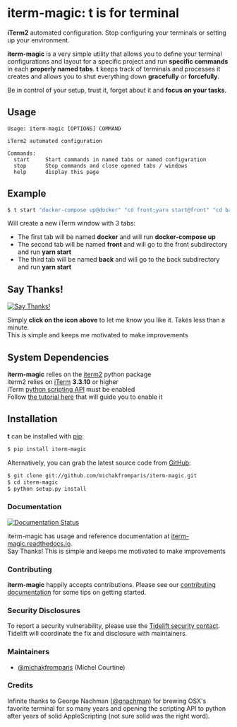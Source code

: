 # iterm-magic: **t** is for terminal

**iTerm2** automated configuration. Stop configuring your terminals or setting up your environment.

**iterm-magic** is a very simple utility that allows you to define your terminal configurations and layout for a specific project and run **specific commands** in each **properly named tabs**. **t** keeps track of terminals and processes it creates and allows you to shut everything down **gracefully** or **forcefully**.

Be in control of your setup, trust it, forget about it and **focus on your tasks**.

## Usage

```
Usage: iterm-magic [OPTIONS] COMMAND

iTerm2 automated configuration

Commands:
  start		Start commands in named tabs or named configuration
  stop		Stop commands and close opened tabs / windows
  help		display this page
```

## Example

```bash
$ t start "docker-compose up@docker" "cd front;yarn start@front" "cd back;yarn start@back"
```

Will create a new iTerm window with 3 tabs:

- The first tab will be named **docker** and will run **docker-compose up**
- The second tab will be named **front** and will go to the front subdirectory and run **yarn start**
- The third tab will be named **back** and will go to the back subdirectory and run **yarn start**

## Say Thanks!

[![Say Thanks!](https://img.shields.io/badge/Say%20Thanks-!-1EAEDB.svg)](https://saythanks.io/to/michel.courtine@docker.com)

Simply **click on the icon above** to let me know you like it. Takes less than a minute.<br/>
This is simple and keeps me motivated to make improvements

## System Dependencies

**iterm-magic** relies on the [iterm2](https://pypi.org/project/iterm2/) python package<br/>
iterm2 relies on [iTerm](https://www.iterm2.com/) **3.3.10** or higher<br/>
iTerm [python scripting API](https://www.iterm2.com/python-api/) must be enabled<br/>
Follow [the tutorial here](https://www.iterm2.com/python-api/tutorial/index.html#tutorial-index) that will guide you to enable it<br/>

## Installation

**t** can be installed with [pip](https://pip.pypa.io/):

```bash
$ pip install iterm-magic
```

Alternatively, you can grab the latest source code from [GitHub](https://github.com/michakfromparis/iterm-magic):

```bash
$ git clone git://github.com/michakfromparis/iterm-magic.git
$ cd iterm-magic
$ python setup.py install
```

### Documentation

[![Documentation Status](https://readthedocs.org/projects/iterm-magic/badge/?version=latest)](https://iterm-magic.readthedocs.io/en/latest/?badge=latest)

iterm-magic has usage and reference documentation at [iterm-magic.readthedocs.io](https://iterm-magic.readthedocs.io/).<br/>
Say Thanks! This is simple and keeps me motivated to make improvements

### Contributing

**iterm-magic** happily accepts contributions. Please see our [contributing documentation](https://iterm-magic.readthedocs.io/en/latest/contributing.html) for some tips on getting started.

### Security Disclosures

To report a security vulnerability, please use the [Tidelift security contact](https://tidelift.com/security).<br/>
Tidelift will coordinate the fix and disclosure with maintainers.

### Maintainers

- [@michakfromparis](https://github.com/michakfromparis) (Michel Courtine)

### Credits

Infinite thanks to George Nachman ([@gnachman](https://github.com/gnachman)) for brewing OSX's favorite terminal for so many years and opening the scripting API to python after years of solid AppleScripting (not sure solid was the right word).
